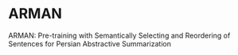 # ARMAN
ARMAN: Pre-training with Semantically Selecting and Reordering of Sentences for Persian Abstractive Summarization
